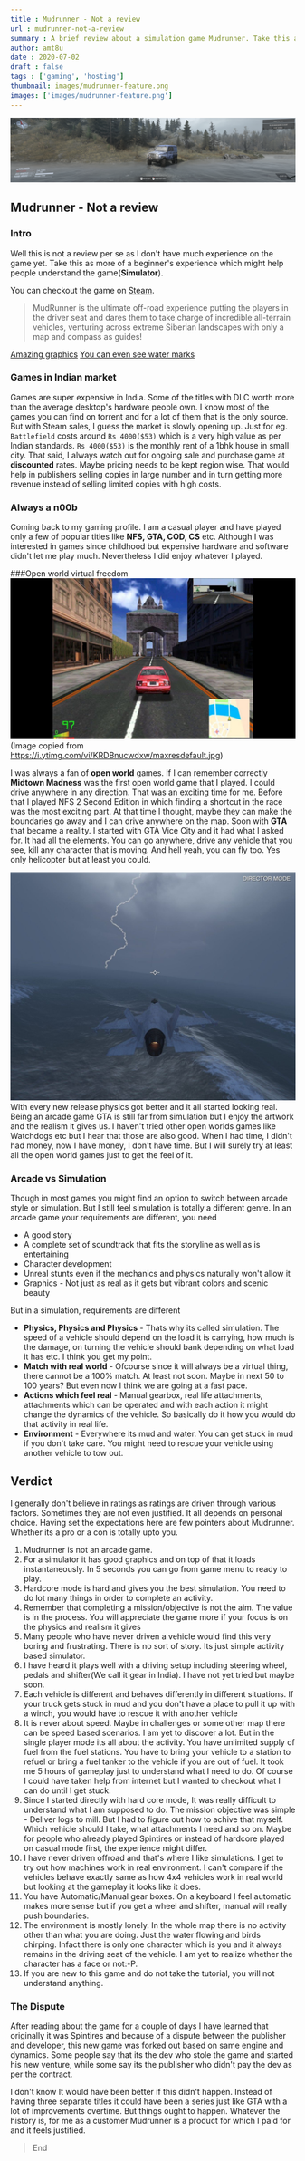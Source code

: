 ```yaml
---
title : Mudrunner - Not a review
url : mudrunner-not-a-review
summary : A brief review about a simulation game Mudrunner. Take this as more of a beginner's experience which might help people understand the game(**Simulator**).
author: amt8u
date : 2020-07-02
draft : false
tags : ['gaming', 'hosting']
thumbnail: images/mudrunner-feature.png
images: ['images/mudrunner-feature.png']
---
```


![Mudrunner](images/2020.07.02-15.07-1.png)

## Mudrunner - Not a review

### Intro
Well this is not a review per se as I don't have much experience on the game yet. Take this as more of a beginner's experience which might help people understand the game(**Simulator**).

You can checkout the game on [Steam](https://store.steampowered.com/app/675010/MudRunner/).

> MudRunner is the ultimate off-road experience putting the players in the driver seat and dares them to take charge of incredible all-terrain vehicles, venturing across extreme Siberian landscapes with only a map and compass as guides!

[Amazing graphics](images/2020.07.02-15.07-1.png)
[You can even see water marks](images/2020.07.02-15.07_02.png)

### Games in Indian market

Games are super expensive in India. Some of the titles with DLC worth more than the average desktop's hardware people own. I know most of the games you can find on torrent and for a lot of them that is the only source. But with Steam sales, I guess the market is slowly opening up. Just for eg. `Battlefield` costs around `Rs 4000($53)` which is a very high value as per Indian standards. `Rs 4000($53)` is the monthly rent of a 1bhk house in small city. That said, I always watch out for ongoing sale and purchase game at **discounted** rates. Maybe pricing needs to be kept region wise. That would help in publishers selling copies in large number and in turn getting more revenue instead of selling limited copies with high costs.

### Always a n00b
Coming back to my gaming profile. I am a casual player and have played only a few of popular titles like **NFS, GTA, COD, CS** etc. Although I was interested in games since childhood but expensive hardware and software didn't let me play much. Nevertheless I did enjoy whatever I played.

###Open world virtual freedom
![midtownMadness](images/midtownMadness.jpg)
(Image copied from https://i.ytimg.com/vi/KRDBnucwdxw/maxresdefault.jpg)

I was always a fan of **open world** games. If I can remember correctly **Midtown Madness** was the first open world game that I played. I could drive anywhere in any direction. That was an exciting time for me. Before that I played NFS 2 Second Edition in which finding a shortcut in the race was the most exciting part. At that time I thought, maybe they can make the boundaries go away and I can drive anywhere on the map. Soon with **GTA** that became a reality. I started with GTA Vice City and it had what I asked for. It had all the elements. You can go anywhere, drive any vehicle that you see, kill any character that is moving. And hell yeah, you can fly too. Yes only helicopter but at least you could.

![gta-flying](images/20200310181241_1.jpg)
With every new release physics got better and it all started looking real. Being an arcade game GTA is still far from simulation but I enjoy the artwork and the realism it gives us. I haven't tried other open worlds games like Watchdogs etc but I hear that those are also good. When I had time, I didn't had money, now I have money, I don't have time. But I will surely try at least all the open world games just to get the feel of it.

### Arcade vs Simulation
Though in most games you might find an option to switch between arcade style or simulation. But I still  feel simulation is totally a different genre. In an arcade game your requirements are different, you need
* A good story
* A complete set of soundtrack that fits the storyline as well as is entertaining
* Character development
* Unreal stunts even if the mechanics and physics naturally won't allow it
* Graphics - Not just as real as it gets but vibrant colors and scenic beauty

But in a simulation, requirements are different
* **Physics, Physics and Physics** - Thats why its called simulation. The speed of a vehicle should depend on the load it is carrying, how much is the damage, on turning the vehicle should bank depending on what load it has etc. I think you get my point.
* **Match with real world** - Ofcourse since it will always be a virtual thing, there cannot be a 100% match. At least not soon. Maybe in next 50 to 100 years? But even now I think we are going at a fast pace. 
* **Actions which feel real** - Manual gearbox, real life attachments, attachments which can be operated and with each action it might change the dynamics of the vehicle. So basically do it how you would do that activity in real life.
* **Environment** - Everywhere its mud and water. You can get stuck in mud if you don't take care. You might need to rescue your vehicle using another vehicle to tow out.

## Verdict
I generally don't believe in ratings as ratings are driven through various factors. Sometimes they are not even justified. It all depends on personal choice. Having set the expectations here are few pointers about Mudrunner. Whether its a pro or a con is totally upto you. 

1. Mudrunner is not an arcade game. 
2. For a simulator it has good graphics and on top of that it loads instantaneously. In 5 seconds you can go from game menu to ready to play.
3. Hardcore mode is hard and gives you the best simulation. You need to do lot many things in order to complete an activity.
4. Remember that completing a mission/objective is not the aim. The value is in the process. You will appreciate the game more if your focus is on the physics and realism it gives
5. Many people who have never driven a vehicle would find this very boring and frustrating. There is no sort of story. Its just simple activity based simulator.
6. I have heard it plays well with a driving setup including steering wheel, pedals and shifter(We call it gear in India). I have not yet tried but maybe soon.
7. Each vehicle is different and behaves differently in different situations. If your truck gets stuck in mud and you don't have a place to pull it up with a winch, you would have to rescue it with another vehicle
8. It is never about speed. Maybe in challenges or some other map there can be speed based scenarios. I am yet to discover a lot. But in the single player mode its all about the activity. You have unlimited supply of fuel from the fuel stations. You have to bring your vehicle to a station to refuel or bring a fuel tanker to the vehicle if you are out of fuel. It took me 5 hours of gameplay just to understand what I need to do. Of course I could have taken help from internet but I wanted to checkout what I can do until I get stuck.
9. Since I started directly with hard core mode, It was really difficult to understand what I am supposed to do. The mission objective was simple - Deliver logs to mill. But I had to figure out how to achive that myself. Which vehicle should I take, what attachments I need and so on. Maybe for people who already played Spintires or instead of hardcore played on casual mode first, the experience might differ. 
10. I have never driven offroad and that's where I like simulations. I get to try out how machines work in real environment. I can't compare if the vehicles behave exactly same as how 4x4 vehicles work in real world but looking at the gameplay it looks like it does.
11. You have Automatic/Manual gear boxes. On a keyboard I feel automatic makes more sense but if you get a wheel and shifter, manual will really push boundaries. 
12. The environment is mostly lonely. In the whole map there is no activity other than what you are doing. Just the water flowing and birds chirping. Infact there is only one character which is you and it always remains in the driving seat of the vehicle. I am yet to realize whether the character has a face or not:-P. 
13. If you are new to this game and do not take the tutorial, you will not understand anything.

### The Dispute
After reading about the game for a couple of days I have learned that originally it was Spintires and because of a dispute between the publisher and developer, this new game was forked out based on same engine and dynamics. Some people say that its the dev who stole the game and started his new venture, while some say its the publisher who didn't pay the dev as per the contract. 

I don't know It would have been better if this didn't happen. Instead of having three separate titles it could have been a series just like GTA with a lot of improvements overtime. But things ought to happen. Whatever the history is, for me as a customer Mudrunner is a product for which I paid for and it feels justified.

> End